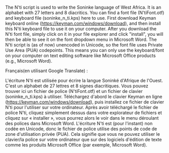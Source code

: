 The N'ti script is used to write the Soninke language of West Africa. It is an alphabet with 27 letters and 8 diacritics. You can find a font file (N'tiFont.otf) and keyboard file (soninke_n_ti.kps) here to use. First download Keyman keyboard online (https://keyman.com/windows/download), and then install this N'ti keyboard file to use it on your computer. After you download the N'ti font file, simply click on it in your file explorer and click "install", you will then be able to see it on the font dropdown menu in Microsoft Word. The N'ti script is (as of now) unencoded in Unicode, so the font file uses Private Use Area (PUA) codepoints. This means you can only use the keyboard/font on your computer on text editing software like Microsoft Office products (e.g., Microsoft Word).

Français(en utilisant Google Translate) :

L'écriture N'ti est utilisée pour écrire la langue Soninké d'Afrique de l'Ouest. C'est un alphabet de 27 lettres et 8 signes diacritiques. Vous pouvez trouver ici un fichier de police (N'tiFont.otf) et un fichier de clavier (soninke_n_ti.kps) à utiliser. Téléchargez d'abord le clavier Keyman en ligne (https://keyman.com/windows/download), puis installez ce fichier de clavier N'ti pour l'utiliser sur votre ordinateur. Après avoir téléchargé le fichier de police N'ti, cliquez simplement dessus dans votre explorateur de fichiers et cliquez sur « installer », vous pourrez alors le voir dans le menu déroulant des polices dans Microsoft Word. L'écriture N'ti est (pour l'instant) non codée en Unicode, donc le fichier de police utilise des points de code de zone d'utilisation privée (PUA). Cela signifie que vous ne pouvez utiliser le clavier/la police sur votre ordinateur que sur des logiciels d'édition de texte comme les produits Microsoft Office (par exemple, Microsoft Word).
